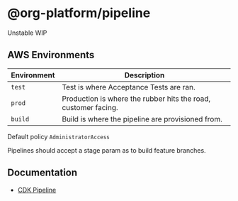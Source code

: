# @org-platform/pipeline

Unstable WIP

## AWS Environments

| Environment | Description                                                    |
| ----------- | -------------------------------------------------------------- |
| `test`      | Test is where Acceptance Tests are ran.                        |
| `prod`      | Production is where the rubber hits the road, customer facing. |
| `build`     | Build is where the pipeline are provisioned from.              |

Default policy `AdministratorAccess`

Pipelines should accept a stage param as to build feature branches.

## Documentation

- [CDK Pipeline](https://docs.aws.amazon.com/cdk/v2/guide/cdk_pipeline.html)
